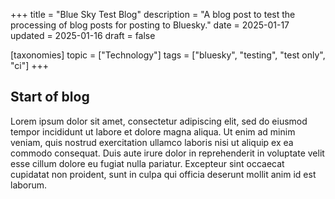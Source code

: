 +++
title = "Blue Sky Test Blog"
description = "A blog post to test the processing of blog posts for posting to Bluesky."
date = 2025-01-17
updated = 2025-01-16
draft = false

[taxonomies]
topic = ["Technology"]
tags = ["bluesky", "testing", "test only", "ci"]
+++

## Start of blog

Lorem ipsum dolor sit amet, consectetur adipiscing elit, sed do eiusmod tempor incididunt ut labore et dolore magna aliqua. Ut enim ad minim veniam, quis nostrud exercitation ullamco laboris nisi ut aliquip ex ea commodo consequat. Duis aute irure dolor in reprehenderit in voluptate velit esse cillum dolore eu fugiat nulla pariatur. Excepteur sint occaecat cupidatat non proident, sunt in culpa qui officia deserunt mollit anim id est laborum.

